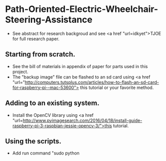 # Path-Oriented-Electric-Wheelchair-Steering-Assistance
* See abstract for research backgroud and see <a href "url=idkyet">TJOE</a> for full research paper.
## Starting from scratch.
* See the bill of materials in appendix of paper for parts used in this project. 
* The "backup image" file can be flashed to an sd card using <a href "url="http://computers.tutsplus.com/articles/how-to-flash-an-sd-card-for-raspberry-pi--mac-53600"> this tutorial</a> or your favorite method.
## Adding to an existing system.
* Install the OpenCV library using <a href "url=http://www.pyimagesearch.com/2016/04/18/install-guide-raspberry-pi-3-raspbian-jessie-opencv-3/">this tutorial.</a>
## Using the scripts.
* Add run command "sudo python <script directory> &" to etc/profile, use ampersand to run script in background.
* Use "sudo raspi-config" to switch to auto login command line or errors will occur! 
* Use live_sidewalk_recogize.py for the inteded application described by the research documents.
* Use sidewalkrecognize.py to analyze images and adjust range parameters.
* Use videowather.py to see frame by frame if omxplayer isn't working.
* Use vsidewalkrecognize.py to analyze videofiles.
# TODO (livesidewalkrecognize.py):
* Find more graceful way to use Onbuttonpress().
* Add shadow detection. See article: <a href"url=http://www.degruyter.com/view/j/cait.2013.13.issue-1/cait-2013-0009/cait-2013-0009.xml">"Shadow Detection and Removal from a Single Image Using LAB Color Space".</a>
* Improve framerate/optimize.
